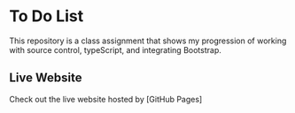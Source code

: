 # To Do List
This repository is a class assignment that shows my progression of working with source control, typeScript, and integrating Bootstrap.

## Live Website
Check out the live website hosted by [GitHub Pages]